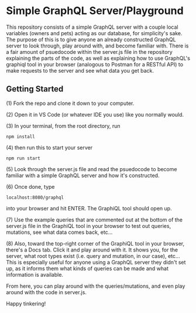 # Simple GraphQL Server/Playground

This repository consists of a simple GraphQL server with a couple local variables (owners and pets) acting as our database, for simplicity's sake. The purpose of this is to give anyone an already constructed GraphQL server to look through, play around with, and become familiar with. There is a fair amount of psuedocode within the server.js file in the repository explaining the parts of the code, as well as explaining how to use GraphQL's graphiql tool in your browser (analogous to Postman for a RESTful API) to make requests to the server and see what data you get back.

## Getting Started

(1) Fork the repo and clone it down to your computer.

(2) Open it in VS Code (or whatever IDE you use) like you normally would.

(3) In your terminal, from the root directory, run

```
npm install
```
(4) then run this to start your server
```
npm run start
```
(5) Look through the server.js file and read the psuedocode to become familiar with a simple GraphQL server and how it's constructed.

(6) Once done, type
```
localhost:8080/graphql
```
into your browser and hit ENTER. The GraphiQL tool should open up.

(7) Use the example queries that are commented out at the bottom of the server.js file in the GraphiQL tool in your browser to test out queries, mutations, see what data comes back, etc...

(8) Also, toward the top-right corner of the GraphiQL tool in your browser, there's a Docs tab. Click it and play around with it. It shows you, for the server, what root types exist (i.e. query and mutation, in our case), etc... This is especially useful for anyone using a GraphQL server they didn't set up, as it informs them what kinds of queries can be made and what information is available.

From here, you can play around with the queries/mutations, and even play around with the code in server.js.

Happy tinkering!